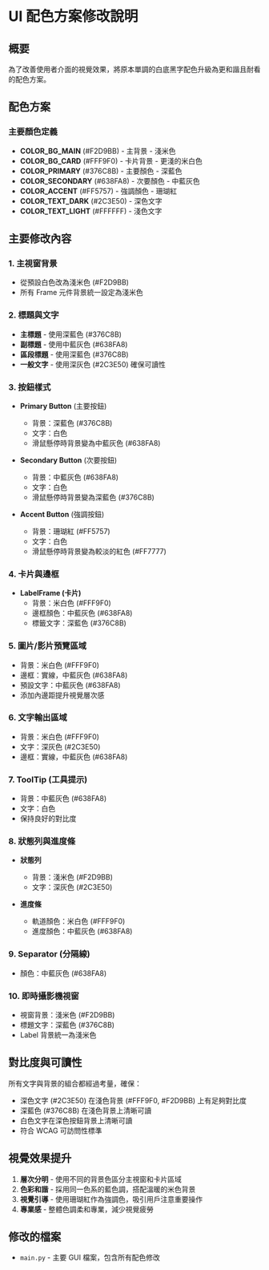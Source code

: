 # UI 配色方案修改說明

## 概要
為了改善使用者介面的視覺效果，將原本單調的白底黑字配色升級為更和諧且耐看的配色方案。

## 配色方案

### 主要顏色定義
- **COLOR_BG_MAIN** (#F2D9BB) - 主背景 - 淺米色
- **COLOR_BG_CARD** (#FFF9F0) - 卡片背景 - 更淺的米白色
- **COLOR_PRIMARY** (#376C8B) - 主要顏色 - 深藍色
- **COLOR_SECONDARY** (#638FA8) - 次要顏色 - 中藍灰色
- **COLOR_ACCENT** (#FF5757) - 強調顏色 - 珊瑚紅
- **COLOR_TEXT_DARK** (#2C3E50) - 深色文字
- **COLOR_TEXT_LIGHT** (#FFFFFF) - 淺色文字

## 主要修改內容

### 1. 主視窗背景
- 從預設白色改為淺米色 (#F2D9BB)
- 所有 Frame 元件背景統一設定為淺米色

### 2. 標題與文字
- **主標題** - 使用深藍色 (#376C8B)
- **副標題** - 使用中藍灰色 (#638FA8)
- **區段標題** - 使用深藍色 (#376C8B)
- **一般文字** - 使用深灰色 (#2C3E50) 確保可讀性

### 3. 按鈕樣式
- **Primary Button** (主要按鈕)
  - 背景：深藍色 (#376C8B)
  - 文字：白色
  - 滑鼠懸停時背景變為中藍灰色 (#638FA8)

- **Secondary Button** (次要按鈕)
  - 背景：中藍灰色 (#638FA8)
  - 文字：白色
  - 滑鼠懸停時背景變為深藍色 (#376C8B)

- **Accent Button** (強調按鈕)
  - 背景：珊瑚紅 (#FF5757)
  - 文字：白色
  - 滑鼠懸停時背景變為較淡的紅色 (#FF7777)

### 4. 卡片與邊框
- **LabelFrame (卡片)**
  - 背景：米白色 (#FFF9F0)
  - 邊框顏色：中藍灰色 (#638FA8)
  - 標籤文字：深藍色 (#376C8B)

### 5. 圖片/影片預覽區域
- 背景：米白色 (#FFF9F0)
- 邊框：實線，中藍灰色 (#638FA8)
- 預設文字：中藍灰色 (#638FA8)
- 添加內邊距提升視覺層次感

### 6. 文字輸出區域
- 背景：米白色 (#FFF9F0)
- 文字：深灰色 (#2C3E50)
- 邊框：實線，中藍灰色 (#638FA8)

### 7. ToolTip (工具提示)
- 背景：中藍灰色 (#638FA8)
- 文字：白色
- 保持良好的對比度

### 8. 狀態列與進度條
- **狀態列**
  - 背景：淺米色 (#F2D9BB)
  - 文字：深灰色 (#2C3E50)

- **進度條**
  - 軌道顏色：米白色 (#FFF9F0)
  - 進度顏色：中藍灰色 (#638FA8)

### 9. Separator (分隔線)
- 顏色：中藍灰色 (#638FA8)

### 10. 即時攝影機視窗
- 視窗背景：淺米色 (#F2D9BB)
- 標題文字：深藍色 (#376C8B)
- Label 背景統一為淺米色

## 對比度與可讀性

所有文字與背景的組合都經過考量，確保：
- 深色文字 (#2C3E50) 在淺色背景 (#FFF9F0, #F2D9BB) 上有足夠對比度
- 深藍色 (#376C8B) 在淺色背景上清晰可讀
- 白色文字在深色按鈕背景上清晰可讀
- 符合 WCAG 可訪問性標準

## 視覺效果提升

1. **層次分明** - 使用不同的背景色區分主視窗和卡片區域
2. **色彩和諧** - 採用同一色系的藍色調，搭配溫暖的米色背景
3. **視覺引導** - 使用珊瑚紅作為強調色，吸引用戶注意重要操作
4. **專業感** - 整體色調柔和專業，減少視覺疲勞

## 修改的檔案
- `main.py` - 主要 GUI 檔案，包含所有配色修改

